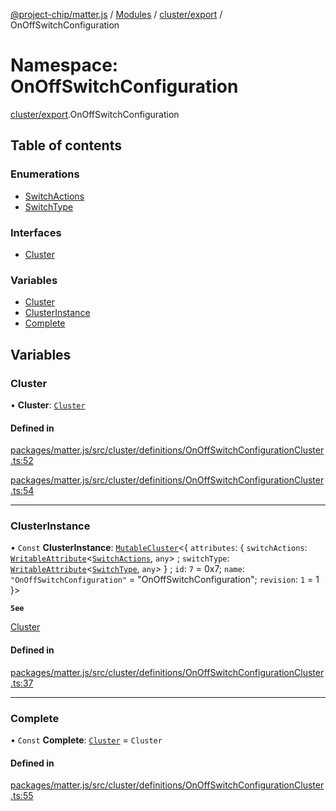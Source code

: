 [@project-chip/matter.js](../README.md) / [Modules](../modules.md) / [cluster/export](cluster_export.md) / OnOffSwitchConfiguration

# Namespace: OnOffSwitchConfiguration

[cluster/export](cluster_export.md).OnOffSwitchConfiguration

## Table of contents

### Enumerations

- [SwitchActions](../enums/cluster_export.OnOffSwitchConfiguration.SwitchActions.md)
- [SwitchType](../enums/cluster_export.OnOffSwitchConfiguration.SwitchType.md)

### Interfaces

- [Cluster](../interfaces/cluster_export.OnOffSwitchConfiguration.Cluster.md)

### Variables

- [Cluster](cluster_export.OnOffSwitchConfiguration.md#cluster)
- [ClusterInstance](cluster_export.OnOffSwitchConfiguration.md#clusterinstance)
- [Complete](cluster_export.OnOffSwitchConfiguration.md#complete)

## Variables

### Cluster

• **Cluster**: [`Cluster`](../interfaces/cluster_export.OnOffSwitchConfiguration.Cluster.md)

#### Defined in

[packages/matter.js/src/cluster/definitions/OnOffSwitchConfigurationCluster.ts:52](https://github.com/project-chip/matter.js/blob/c0d55745d5279e16fdfaa7d2c564daa31e19c627/packages/matter.js/src/cluster/definitions/OnOffSwitchConfigurationCluster.ts#L52)

[packages/matter.js/src/cluster/definitions/OnOffSwitchConfigurationCluster.ts:54](https://github.com/project-chip/matter.js/blob/c0d55745d5279e16fdfaa7d2c564daa31e19c627/packages/matter.js/src/cluster/definitions/OnOffSwitchConfigurationCluster.ts#L54)

___

### ClusterInstance

• `Const` **ClusterInstance**: [`MutableCluster`](../interfaces/cluster_export.MutableCluster-1.md)\<\{ `attributes`: \{ `switchActions`: [`WritableAttribute`](../interfaces/cluster_export.WritableAttribute.md)\<[`SwitchActions`](../enums/cluster_export.OnOffSwitchConfiguration.SwitchActions.md), `any`\> ; `switchType`: [`WritableAttribute`](../interfaces/cluster_export.WritableAttribute.md)\<[`SwitchType`](../enums/cluster_export.OnOffSwitchConfiguration.SwitchType.md), `any`\>  } ; `id`: ``7`` = 0x7; `name`: ``"OnOffSwitchConfiguration"`` = "OnOffSwitchConfiguration"; `revision`: ``1`` = 1 }\>

**`See`**

[Cluster](cluster_export.OnOffSwitchConfiguration.md#cluster)

#### Defined in

[packages/matter.js/src/cluster/definitions/OnOffSwitchConfigurationCluster.ts:37](https://github.com/project-chip/matter.js/blob/c0d55745d5279e16fdfaa7d2c564daa31e19c627/packages/matter.js/src/cluster/definitions/OnOffSwitchConfigurationCluster.ts#L37)

___

### Complete

• `Const` **Complete**: [`Cluster`](../interfaces/cluster_export.OnOffSwitchConfiguration.Cluster.md) = `Cluster`

#### Defined in

[packages/matter.js/src/cluster/definitions/OnOffSwitchConfigurationCluster.ts:55](https://github.com/project-chip/matter.js/blob/c0d55745d5279e16fdfaa7d2c564daa31e19c627/packages/matter.js/src/cluster/definitions/OnOffSwitchConfigurationCluster.ts#L55)
